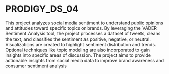 # PRODIGY_DS_04
This project analyzes social media sentiment to understand public opinions and attitudes toward specific topics or brands. By leveraging the VADER Sentiment Analysis tool, the project processes a dataset of tweets, cleans the text, and classifies the sentiment as positive, negative, or neutral. Visualizations are created to highlight sentiment distribution and trends. Optional techniques like topic modeling are also incorporated to gain insights into specific areas of discussion. The project aims to provide actionable insights from social media data to improve brand awareness and consumer sentiment analysis

